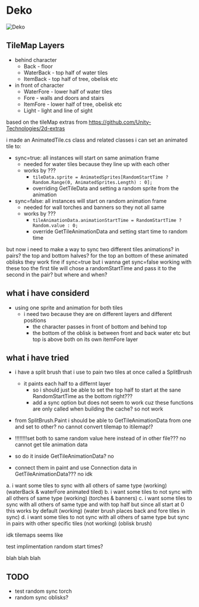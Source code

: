 # Deko

![Deko](issue.gif)

## TileMap Layers

- behind character
  - Back - floor
  - WaterBack - top half of water tiles
  - ItemBack - top half of tree, obelisk etc
- in front of character
  - WaterFore - lower half of water tiles
  - Fore - walls and doors and stairs
  - ItemFore - lower half of tree, obelisk etc
  - Light - light and line of sight

based on the tileMap extras from
<https://github.com/Unity-Technologies/2d-extras>

i made an AnimatedTile.cs class and related classes
i can set an animated tile to:

- sync=true: all instances will start on same animation frame
  - needed for water tiles because they line up with each other
  - works by ???
    - `tileData.sprite = AnimatedSprites[RandomStartTime ? Random.Range(0, AnimatedSprites.Length) : 0];`
    - overriding GetTileData and setting a random sprite from the animation
- sync=false: all instances will start on random animation frame
  - needed for wall torches and banners so they not all same
  - works by ???
    - `tileAnimationData.animationStartTime = RandomStartTime ? Random.value : 0;`
    - override GetTileAnimationData and setting start time to random time

but now i need to make a way to sync two different tiles animations? in pairs?
the top and bottom halves? for the top an bottom of these animated oblisks
they work fine if sync=true but i wanna get sync=false working with these too
the first tile will chose a randomStartTime and pass it to the second in the pair? but where and when?

## what i have considerd

- using one sprite and animation for both tiles
  - i need two because they are on different layers and different positions
    - the character passes in front of bottom and behind top
    - the bottom of the oblisk is between front and back water etc but top is above both on its own itemFore layer

## what i have tried

- i have a split brush that i use to pain two tiles at once called a SplitBrush
  - it paints each half to a differnt layer
    - so i should just be able to set the top half to start at the sane RandomStartTime as the bottom right???
    - add a sync option but does not seem to work cuz these functions are only called when building the cache? so not work

- from SplitBrush.Paint i should be able to GetTileAnimationData from one and set to other? no cannot convert tilemap to itilemap!?
- !!!!!!!!set both to same random value here instead of in other file??? no cannot get tile animation data
- so do it inside GetTileAnimationData? no
- connect them in paint and use Connection data in GetTileAnimationData??? no idk

a. i want some tiles to sync with all others of same type (working) (waterBack & waterFore animated tiled)
b. i want some tiles to not sync with all others of same type (working) (torches & banners)
c. i want some tiles to sync with all others of same type and with top half but since all start at 0 this works by default (working) (water brush places back and fore tiles in sync)
d. i want some tiles to not sync with all others of same type but sync in pairs with other specific tiles (not working) (oblisk brush)

idk tilemaps seems like 

test implimentation random start times?

blah blah blah

## TODO

- test random sync torch
- random sync oblisks?
